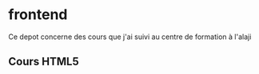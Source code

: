 # frontend
Ce depot concerne des cours que j'ai suivi au centre de formation à l'alaji

## Cours HTML5
